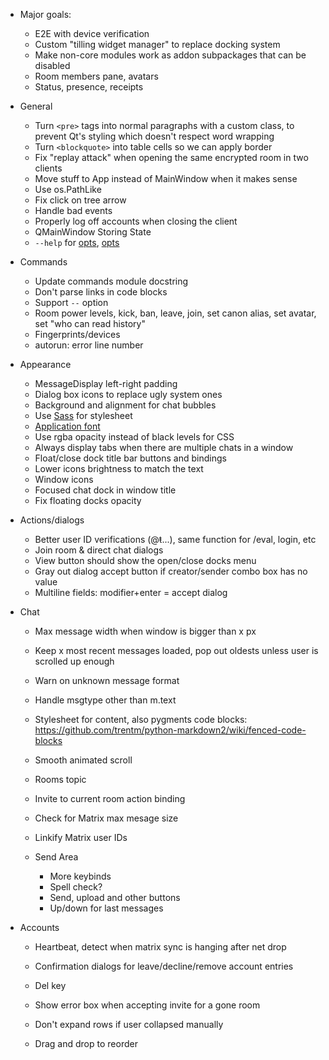 - Major goals:
  - E2E with device verification
  - Custom "tilling widget manager" to replace docking system
  - Make non-core modules work as addon subpackages that can be disabled
  - Room members pane, avatars
  - Status, presence, receipts

- General
  - Turn `<pre>` tags into normal paragraphs with a custom class,
    to prevent Qt's styling which doesn't respect word wrapping
  - Turn `<blockquote>` into table cells so we can apply border
  - Fix "replay attack" when opening the same encrypted room in two clients
  - Move stuff to App instead of MainWindow when it makes sense
  - Use os.PathLike
  - Fix click on tree arrow
  - Handle bad events
  - Properly log off accounts when closing the client
  - QMainWindow Storing State
  - `--help` for [opts](http://doc.qt.io/qt-5/qapplication.html#QApplication),
   [opts](http://doc.qt.io/qt-5/qguiapplication.html#QGuiApplication)

- Commands
  - Update commands module docstring
  - Don't parse links in code blocks
  - Support `--` option
  - Room power levels, kick, ban, leave, join, set canon alias, set avatar,
    set "who can read history"
  - Fingerprints/devices
  - autorun: error line number

- Appearance
  - MessageDisplay left-right padding
  - Dialog box icons to replace ugly system ones
  - Background and alignment for chat bubbles
  - Use [Sass](https://pyscss.readthedocs.io/en/latest/) for stylesheet
  - [Application font](https://stackoverflow.com/a/48242138)
  - Use rgba opacity instead of black levels for CSS
  - Always display tabs when there are multiple chats in a window
  - Float/close dock title bar buttons and bindings
  - Lower icons brightness to match the text
  - Window icons
  - Focused chat dock in window title
  - Fix floating docks opacity

- Actions/dialogs
  - Better user ID verifications (@ŧ...), same function for /eval, login, etc
  - Join room & direct chat dialogs
  - View button should show the open/close docks menu
  - Gray out dialog accept button if creator/sender combo box has no value
  - Multiline fields: modifier+enter = accept dialog

- Chat
  - Max message width when window is bigger than x px
  - Keep x most recent messages loaded, pop out oldests unless user is
    scrolled up enough
  - Warn on unknown message format
  - Handle msgtype other than m.text
  - Stylesheet for content, also pygments code blocks:
    <https://github.com/trentm/python-markdown2/wiki/fenced-code-blocks>
  - Smooth animated scroll
  - Rooms topic
  - Invite to current room action binding
  - Check for Matrix max mesage size
  - Linkify Matrix user IDs

  - Send Area
    - More keybinds
    - Spell check?
    - Send, upload and other buttons
    - Up/down for last messages

- Accounts
  - Heartbeat, detect when matrix sync is hanging after net drop
  - Confirmation dialogs for leave/decline/remove account entries
  - Del key
  - Show error box when accepting invite for a gone room 

  - Don't expand rows if user collapsed manually
  - Drag and drop to reorder
